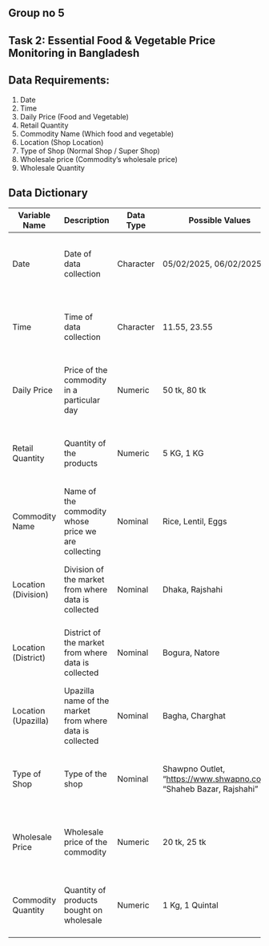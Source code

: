 ## Group no 5 
## Task 2: Essential Food & Vegetable Price Monitoring in Bangladesh


## Data Requirements:

1.	Date 
2.	Time 
3.	Daily Price (Food and Vegetable)
4.	Retail Quantity
5.	Commodity Name (Which food and vegetable)
6.	Location (Shop Location)
7.	Type of Shop (Normal Shop / Super Shop)
8.	Wholesale price (Commodity’s wholesale price)  
9.	Wholesale Quantity



## Data Dictionary

| Variable Name | Description | Data Type  | Possible Values                                           | Data Source |
|----------------------|-----------------------------------------------------|------------|----------------------------------------------------------|-------------|
| Date                | Date of data collection                              | Character  | 05/02/2025, 06/02/2025                                   | Traditional Markets, Supermarkets, Individuals, Government Websites |
| Time                | Time of data collection                              | Character  | 11.55, 23.55                                            | Traditional Markets, Supermarkets, Individuals, Government Websites |
| Daily Price         | Price of the commodity in a particular day          | Numeric    | 50 tk, 80 tk                                            | Traditional Markets, Supermarkets, Individuals, Government Websites |
| Retail Quantity     | Quantity of the products                            | Numeric    | 5 KG, 1 KG                                              | Traditional Markets, Supermarkets, Individuals, Government Websites |
| Commodity Name      | Name of the commodity whose price we are collecting | Nominal    | Rice, Lentil, Eggs                                      | Traditional Markets, Supermarkets, Individuals, Government Websites |
| Location (Division) | Division of the market from where data is collected | Nominal    | Dhaka, Rajshahi                                        | Traditional Markets, Supermarkets, Individuals, Government Websites |
| Location (District) | District of the market from where data is collected | Nominal    | Bogura, Natore                                         | Traditional Markets, Supermarkets, Individuals, Government Websites |
| Location (Upazilla) | Upazilla name of the market from where data is collected | Nominal    | Bagha, Charghat                                        | Traditional Markets, Supermarkets, Individuals, Government Websites |
| Type of Shop        | Type of the shop                                    | Nominal    | Shawpno Outlet, “https://www.shwapno.com/”, “Shaheb Bazar, Rajshahi” | Traditional Markets, Supermarkets, Individuals, Government Websites |
| Wholesale Price     | Wholesale price of the commodity                    | Numeric    | 20 tk, 25 tk                                           | Traditional Markets, Supermarkets, Individuals, Government Websites |
| Commodity Quantity  | Quantity of products bought on wholesale            | Numeric    | 1 Kg, 1 Quintal                                        | Traditional Markets, Supermarkets, Individuals, Government Websites |


